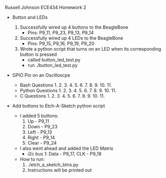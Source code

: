Russell Johnson
ECE434 Homework 2

- Button and LEDs
	1) Successfully wired up 4 buttons to the BeagleBone
		- Pins: P9_11, P9_23, P9_13, P9_14
	2. Successfully wired up 4 LEDs to the BeagleBone
		- Pins: P9_15, P9_16, P9_19, P9_20
	3. Wrote a python script that turns on an LED when its 
	   corresponding button is pressed
		- called button_led_test.py
		- run ./button_led_test.py

- GPIO Pin on an Oscilloscpe
	- Bash Questions
		1.
		2.
		3.
		4.
		5.
		6.
		7.
		8.
		9.
		10.
		11.
	 - Python Questions
	 	1.
		2.
		3.
		4.
		5.
		6.
		7.
		8.
		9.
		10.
		11.
	- C Questions
		1.
		2.
		3.
		4.
		5.
		6.
		7.
		8.
		9.
		10.
		11.

- Add buttons to Etch-A-Sketch python script
	- I added 5 buttons:
		1. Up - P9_11
		2. Down - P9_23
		3. Left - P9_13
		4. Right - P9_14
		5. Clear - P9_24
	- I also went ahead and added the LED Matrix
		- i2c bus 1: Data - P9_17, CLK - P9_18
	- How to run:
		1. ./etch_a_sketch_btns.py
		2. Instructions will be printed out

